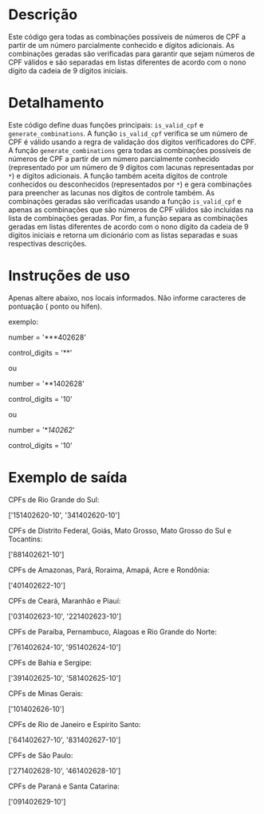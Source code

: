 # Descrição
Este código gera todas as combinações possíveis de números de CPF a partir de um número parcialmente conhecido e dígitos adicionais. As combinações geradas são verificadas para garantir que sejam números de CPF válidos e são separadas em listas diferentes de acordo com o nono dígito da cadeia de 9 dígitos iniciais.


# Detalhamento 
Este código define duas funções principais: `is_valid_cpf` e `generate_combinations`. A função `is_valid_cpf` verifica se um número de CPF é válido usando a regra de validação dos dígitos verificadores do CPF. A função `generate_combinations` gera todas as combinações possíveis de números de CPF a partir de um número parcialmente conhecido (representado por um número de 9 dígitos com lacunas representadas por `*`) e dígitos adicionais. A função também aceita dígitos de controle conhecidos ou desconhecidos (representados por `*`) e gera combinações para preencher as lacunas nos dígitos de controle também. As combinações geradas são verificadas usando a função `is_valid_cpf` e apenas as combinações que são números de CPF válidos são incluídas na lista de combinações geradas. Por fim, a função separa as combinações geradas em listas diferentes de acordo com o nono dígito da cadeia de 9 dígitos iniciais e retorna um dicionário com as listas separadas e suas respectivas descrições.

# Instruções de uso

Apenas altere abaixo, nos locais informados. Não informe caracteres de pontuação ( ponto ou hifen).

exemplo:

number = '***402628'

control_digits = '**'

ou

number = '**1402628'

control_digits = '10'

ou

number = '**140262*'

control_digits = '10'

# Exemplo de saída

CPFs de Rio Grande do Sul:

['151402620-10', '341402620-10']

CPFs de Distrito Federal, Goiás, Mato Grosso, Mato Grosso do Sul e Tocantins:

['881402621-10']

CPFs de Amazonas, Pará, Roraima, Amapá, Acre e Rondônia:

['401402622-10']

CPFs de Ceará, Maranhão e Piauí:

['031402623-10', '221402623-10']

CPFs de Paraíba, Pernambuco, Alagoas e Rio Grande do Norte:

['761402624-10', '951402624-10']

CPFs de Bahia e Sergipe:

['391402625-10', '581402625-10']

CPFs de Minas Gerais:

['101402626-10']

CPFs de Rio de Janeiro e Espírito Santo:

['641402627-10', '831402627-10']

CPFs de São Paulo:

['271402628-10', '461402628-10']

CPFs de Paraná e Santa Catarina:

['091402629-10']
